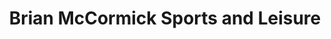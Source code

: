 ---
title: "Brian McCormick Sports and Leisure"
url: /letterkenny/brian-mccormick-sports-and-leisure/
shop: sports
---